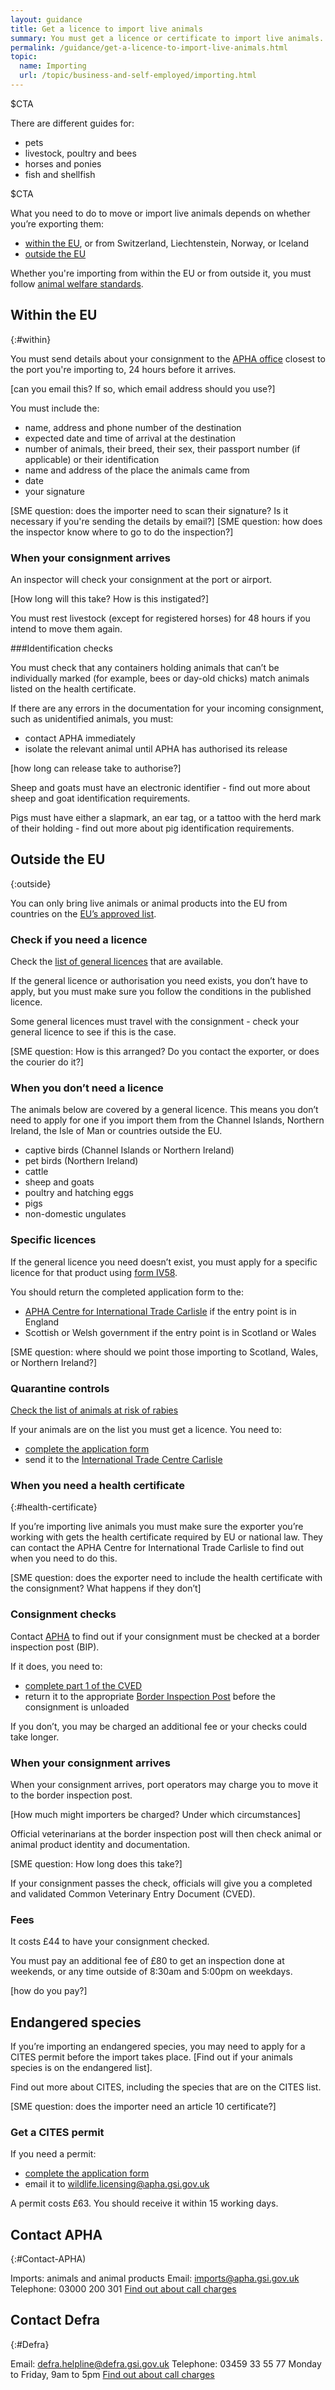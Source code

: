 ```yaml
---
layout: guidance
title: Get a licence to import live animals
summary: You must get a licence or certificate to import live animals.
permalink: /guidance/get-a-licence-to-import-live-animals.html
topic:
  name: Importing
  url: /topic/business-and-self-employed/importing.html
---
```


$CTA

There are different guides for:

- pets
- livestock, poultry and bees
- horses and ponies
- fish and shellfish

$CTA


What you need to do to move or import live animals depends on whether you’re exporting them:

- [within the EU](#within), or from Switzerland, Liechtenstein, Norway, or Iceland
- [outside the EU](#outside)

Whether you're importing from within the EU or from outside it, you must follow [animal welfare standards](https://www.gov.uk/guidance/farm-animal-welfare-during-transportation).


## Within the EU
{:#within}

You must send details about your consignment to the [APHA office](https://www.gov.uk/government/organisations/animal-and-plant-health-agency/about/access-and-opening) closest to the port you're importing to, 24 hours before it arrives.

[can you email this? If so, which email address should you use?]

You must include the:

- name, address and phone number of the destination
- expected date and time of arrival at the destination
- number of animals, their breed, their sex, their passport number (if applicable) or their identification
- name and address of the place the animals came from
- date
- your signature


[SME question: does the importer need to scan their signature? Is it necessary if you're sending the details by email?]
[SME question: how does the inspector know where to go to do the inspection?]


### When your consignment arrives

An inspector will check your consignment at the port or airport.

[How long will this take? How is this instigated?]

You must rest livestock (except for registered horses) for 48 hours if you intend to move them again.

###Identification checks

You must check that any containers holding animals that can’t be individually marked (for example, bees or day-old chicks) match animals listed on the health certificate.


If there are any errors in the documentation for your incoming consignment, such as unidentified animals, you must:

- contact APHA immediately
- isolate the relevant animal until APHA has authorised its release

[how long can release take to authorise?]

Sheep and goats must have an electronic identifier - find out more about sheep and goat identification requirements.

Pigs must have either a slapmark, an ear tag, or a tattoo with the herd mark of their holding - find out more about pig identification requirements.


## Outside the EU
{:outside}

You can only bring live animals or animal products into the EU from countries on the [EU’s approved list](http://ec.europa.eu/food/safety/international_affairs/trade/third/index_en.htm).

### Check if you need a licence

Check the [list of general licences](https://www.gov.uk/guidance/importing-live-animals-or-animal-products-from-non-eu-countries-general-licences-and-authorisations) that are available.

If the general licence or authorisation you need exists, you don’t have to apply, but you must make sure you follow the conditions in the published licence.

Some general licences must travel with the consignment - check your general licence to see if this is the case.

[SME question: How is this arranged? Do you contact the exporter, or does the courier do it?]

### When you don’t need a licence

The animals below are covered by a general licence. This means you don’t need to apply for one if you import them from the Channel Islands, Northern Ireland, the Isle of Man or countries outside the EU.

- captive birds (Channel Islands or Northern Ireland)
- pet birds (Northern Ireland)
- cattle
- sheep and goats
- poultry and hatching eggs
- pigs
- non-domestic ungulates

### Specific licences

If the general licence you need doesn’t exist, you must apply for a specific licence for that product using [form IV58](https://www.gov.uk/government/uploads/system/uploads/attachment_data/file/488485/form-iv58.pdf).

You should return the completed application form to the:

- [APHA Centre for International Trade Carlisle](#Contact-APHA) if the entry point is in England
- Scottish or Welsh government if the entry point is in Scotland or Wales

[SME question: where should we point those importing to Scotland, Wales, or Northern Ireland?]

### Quarantine controls

[Check the list of animals at risk of rabies](https://www.gov.uk/government/uploads/system/uploads/attachment_data/file/427913/guid-rm01a.pdf)

If your animals are on the list you must  get a licence. You need to:

- [complete the application form](https://www.gov.uk/government/uploads/system/uploads/attachment_data/file/427912/form-rm01.pdf)
- send it to the [International Trade Centre Carlisle](https://www.gov.uk/government/organisations/animal-and-plant-health-agency/about/access-and-opening#specialist-service-centres-ssc)


### When you need a health certificate
{:#health-certificate}

If you’re importing live animals you must make sure the exporter you’re working with gets the health certificate required by EU or national law. They can contact the APHA Centre for International Trade Carlisle to find out when you need to do this.

[SME question: does the exporter need to include the health certificate with the consignment? What happens if they don’t]

### Consignment checks

Contact [APHA](#Contact-APHA) to find out if your consignment must be checked at a border inspection post (BIP).

If it does, you need to:

- [complete part 1 of the CVED](https://www.food.gov.uk/sites/default/files/multimedia/pdfs/blankcved.pdf)
- return it to the appropriate [Border Inspection Post](http://ec.europa.eu/food/animals/docs/bips_contact_unitedkingdom.pdf) before the consignment is unloaded

If you don’t, you may be charged an additional fee or your checks could take longer.

### When your consignment arrives

When your consignment arrives, port operators may charge you to move it to the border inspection post.

[How much might importers be charged? Under which circumstances]

Official veterinarians at the border inspection post will then check animal or animal product identity and documentation.

[SME question: How long does this take?]

If your consignment passes the check, officials will give you a completed and validated Common Veterinary Entry Document (CVED).

### Fees

It costs £44 to have your consignment checked.

You must pay an additional fee of £80 to get an inspection done at weekends, or any time outside of 8:30am and 5:00pm on weekdays.

[how do you pay?]

## Endangered species

If you’re importing an endangered species, you may need to apply for a CITES permit before the import takes place.
[Find out if your animals species is on the endangered list].

Find out more about CITES, including the species that are on the CITES list.

[SME question: does the importer need an article 10 certificate?]

### Get a CITES permit

If you need a permit:
- [complete the application form](https://www.gov.uk/government/uploads/system/uploads/attachment_data/file/423416/form-fed0172-wd.doc)
- email it to <wildlife.licensing@apha.gsi.gov.uk>

A permit costs £63. You should receive it within 15 working days.


## Contact APHA
{:#Contact-APHA)

Imports: animals and animal products
Email: imports@apha.gsi.gov.uk
Telephone: 03000 200 301
[Find out about call charges](https://www.gov.uk/call-charges)


## Contact Defra
{:#Defra}

Email: <defra.helpline@defra.gsi.gov.uk>
Telephone: 03459 33 55 77
Monday to Friday, 9am to 5pm
[Find out about call charges](https://www.gov.uk/call-charges)
